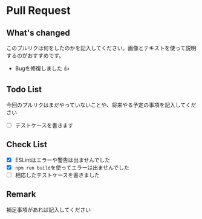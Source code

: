 # Pull Request

## What's changed

このプルリクは何をしたのかを記入してください。画像とテキストを使って説明するのがおすすめです。

- Bugを修復しました :+1:

## Todo List

今回のプルリクはまだやっていないことや、将来やる予定の事項を記入してください

- [ ] テストケースを書きます

## Check List

- [x] ESLintはエラーや警告は出ませんでした
- [x] `npm run build`を使ってエラーは出ませんでした
- [ ] 相応したテストケースを書きました

## Remark

補足事項があれば記入してください
